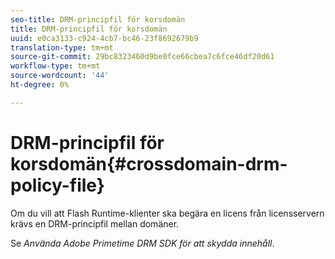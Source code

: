 ```yaml
---
seo-title: DRM-principfil för korsdomän
title: DRM-principfil för korsdomän
uuid: e0ca3133-c924-4cb7-bc46-23f8692679b9
translation-type: tm+mt
source-git-commit: 29bc8323460d9be0fce66cbea7c6fce46df20d61
workflow-type: tm+mt
source-wordcount: '44'
ht-degree: 0%

---
```



# DRM-principfil för korsdomän{#crossdomain-drm-policy-file}

Om du vill att Flash Runtime-klienter ska begära en licens från licensservern krävs en DRM-principfil mellan domäner.

Se *Använda Adobe Primetime DRM SDK för att skydda innehåll*.
